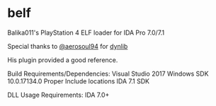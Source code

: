 # belf
Balika011's PlayStation 4 ELF loader for IDA Pro 7.0/7.1

Special thanks to [@aerosoul94](https://github.com/aerosoul94) for [dynlib](https://github.com/aerosoul94/dynlib)

His plugin provided a good reference.

Build Requirements/Dependencies:
Visual Studio 2017
Windows SDK 10.0.17134.0
Proper Include locations
IDA 7.1 SDK

DLL Usage Requirements:
IDA 7.0+
